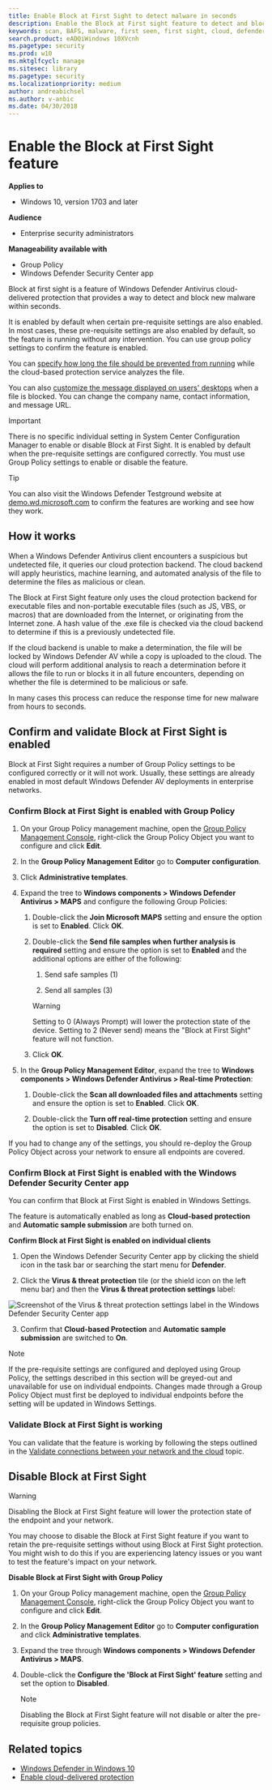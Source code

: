 ```yaml
---
title: Enable Block at First Sight to detect malware in seconds
description: Enable the Block at First sight feature to detect and block malware within seconds, and validate that it is configured correctly.
keywords: scan, BAFS, malware, first seen, first sight, cloud, defender
search.product: eADQiWindows 10XVcnh
ms.pagetype: security
ms.prod: w10
ms.mktglfcycl: manage
ms.sitesec: library
ms.pagetype: security
ms.localizationpriority: medium
author: andreabichsel
ms.author: v-anbic
ms.date: 04/30/2018
---
```






# Enable the Block at First Sight feature

**Applies to**

- Windows 10, version 1703 and later

**Audience**

- Enterprise security administrators

**Manageability available with**

- Group Policy
- Windows Defender Security Center app


Block at first sight is a feature of Windows Defender Antivirus cloud-delivered protection that provides a way to detect and block new malware within seconds. 

It is enabled by default when certain pre-requisite settings are also enabled. In most cases, these pre-requisite settings are also enabled by default, so the feature is running without any intervention. You can use group policy settings to confirm the feature is enabled.

You can [specify how long the file should be prevented from running](configure-cloud-block-timeout-period-windows-defender-antivirus.md) while the cloud-based protection service analyzes the file.

You can also [customize the message displayed on users' desktops](https://docs.microsoft.com/en-us/windows/security/threat-protection/windows-defender-security-center/wdsc-customize-contact-information) when a file is blocked. You can change the company name, contact information, and message URL.

> [!IMPORTANT]
> There is no specific individual setting in System Center Configuration Manager to enable or disable Block at First Sight. It is enabled by default when the pre-requisite settings are configured correctly. You must use Group Policy settings to enable or disable the feature.


>[!TIP]
>You can also visit the Windows Defender Testground website at [demo.wd.microsoft.com](https://demo.wd.microsoft.com?ocid=cx-wddocs-testground) to confirm the features are working and see how they work.


## How it works

When a Windows Defender Antivirus client encounters a suspicious but undetected file, it queries our cloud protection backend. The cloud backend will apply heuristics, machine learning, and automated analysis of the file to determine the files as malicious or clean. 

The Block at First Sight feature only uses the cloud protection backend for executable files and non-portable executable files (such as JS, VBS, or macros) that are downloaded from the Internet, or originating from the Internet zone. A hash value of the .exe file is checked via the cloud backend to determine if this is a previously undetected file.

 

If the cloud backend is unable to make a determination, the file will be locked by Windows Defender AV while a copy is uploaded to the cloud. The cloud will perform additional analysis to reach a determination before it allows the file to run or blocks it in all future encounters, depending on whether the file is determined to be malicious or safe. 

In many cases this process can reduce the response time for new malware from hours to seconds.


## Confirm and validate Block at First Sight is enabled

Block at First Sight requires a number of Group Policy settings to be configured correctly or it will not work. Usually, these settings are already enabled in most default Windows Defender AV deployments in enterprise networks.



### Confirm Block at First Sight is enabled with Group Policy

1.  On your Group Policy management machine, open the [Group Policy Management Console](https://technet.microsoft.com/library/cc731212.aspx), right-click the Group Policy Object you want to configure and click **Edit**.

3.  In the **Group Policy Management Editor** go to **Computer configuration**.

4.  Click **Administrative templates**.

5.  Expand the tree to **Windows components > Windows Defender Antivirus > MAPS** and configure the following Group Policies:
    
    1.  Double-click the **Join Microsoft MAPS** setting and ensure the option is set to **Enabled**. Click **OK**.
    
    1.  Double-click the **Send file samples when further analysis is required** setting and ensure the option is set to **Enabled** and the additional options are either of the following:
    
        1. Send safe samples (1)
        
        1. Send all samples (3)

        > [!WARNING]
        > Setting to 0 (Always Prompt) will lower the protection state of the device. Setting to 2 (Never send) means the "Block at First Sight" feature will not function.

    1. Click **OK**.

1.  In the **Group Policy Management Editor**, expand the tree to **Windows components > Windows Defender Antivirus > Real-time Protection**:
    
    1.  Double-click the **Scan all downloaded files and attachments** setting and ensure the option is set to **Enabled**. Click **OK**.
    
    1.  Double-click the **Turn off real-time protection** setting and ensure the option is set to **Disabled**. Click **OK**.

If you had to change any of the settings, you should re-deploy the Group Policy Object across your network to ensure all endpoints are covered.


### Confirm Block at First Sight is enabled with the Windows Defender Security Center app

You can confirm that Block at First Sight is enabled in Windows Settings. 

The feature is automatically enabled as long as **Cloud-based protection** and **Automatic sample submission** are both turned on.

**Confirm Block at First Sight is enabled on individual clients**

1. Open the Windows Defender Security Center app by clicking the shield icon in the task bar or searching the start menu for **Defender**.

2. Click the **Virus & threat protection** tile (or the shield icon on the left menu bar) and then the **Virus & threat protection settings** label:

![Screenshot of the Virus & threat protection settings label in the Windows Defender Security Center app](images/defender/wdav-protection-settings-wdsc.png)
    
3.	Confirm that **Cloud-based Protection** and **Automatic sample submission** are switched to **On**.

> [!NOTE]
> If the pre-requisite settings are configured and deployed using Group Policy, the settings described in this section will be greyed-out and unavailable for use on individual endpoints. Changes made through a Group Policy Object must first be deployed to individual endpoints before the setting will be updated in Windows Settings.


### Validate Block at First Sight is working

You can validate that the feature is working by following the steps outlined in the [Validate connections between your network and the cloud](configure-network-connections-windows-defender-antivirus.md#validate) topic.


## Disable Block at First Sight

> [!WARNING]
> Disabling the Block at First Sight feature will lower the protection state of the endpoint and your network.

You may choose to disable the Block at First Sight feature if you want to retain the pre-requisite settings without using Block at First Sight protection. You might wish to do this if you are experiencing latency issues or you want to test the feature's impact on your network.

**Disable Block at First Sight with Group Policy**

1.  On your Group Policy management machine, open the [Group Policy Management Console](https://technet.microsoft.com/library/cc731212.aspx), right-click the Group Policy Object you want to configure and click **Edit**.

3.  In the **Group Policy Management Editor** go to **Computer configuration** and click **Administrative templates**.

5.  Expand the tree through **Windows components > Windows Defender Antivirus > MAPS**.

1.  Double-click the **Configure the 'Block at First Sight' feature** setting and set the option to **Disabled**.

    > [!NOTE]
    > Disabling the Block at First Sight feature will not disable or alter the pre-requisite group policies.


## Related topics

- [Windows Defender in Windows 10](windows-defender-antivirus-in-windows-10.md)
- [Enable cloud-delivered protection](enable-cloud-protection-windows-defender-antivirus.md)


